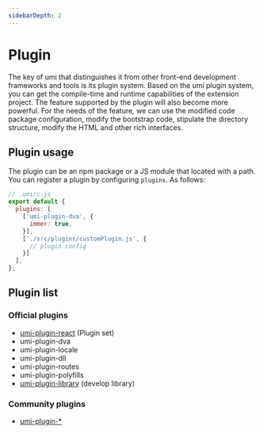 ```yaml
---
sidebarDepth: 2
---
```


# Plugin

The key of umi that distinguishes it from other front-end development frameworks and tools is its plugin system. Based on the umi plugin system, you can get the compile-time and runtime capabilities of the extension project. The feature supported by the plugin will also become more powerful. For the needs of the feature, we can use the modified code package configuration, modify the bootstrap code, stipulate the directory structure, modify the HTML and other rich interfaces.

## Plugin usage

The plugin can be an npm package or a JS module that located with a path. You can register a plugin by configuring `plugins`. As follows:

```js
// .umirc.js
export default {
  plugins: [
    ['umi-plugin-dva', {
      immer: true,
    }],
    ['./src/plugins/customPlugin.js', {
      // plugin config
    }]
  ],
};
```

## Plugin list

### Official plugins

- [umi-plugin-react](/plugin/umi-plugin-react.html) (Plugin set)
- umi-plugin-dva
- umi-plugin-locale
- umi-plugin-dll
- umi-plugin-routes
- umi-plugin-polyfills
- [umi-plugin-library](/guide/library.html) (develop library)

### Community plugins

- [umi-plugin-*](https://www.npmjs.com/search?q=umi-plugin-)
